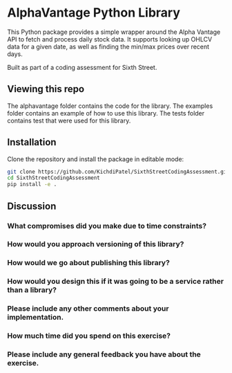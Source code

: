 # AlphaVantage Python Library

This Python package provides a simple wrapper around the Alpha Vantage API to fetch and process daily stock data. It supports looking up OHLCV data for a given date, as well as finding the min/max prices over recent days.

Built as part of a coding assessment for Sixth Street.

## Viewing this repo

The alphavantage folder contains the code for the library. The examples folder contains an example of how to use this library. The tests folder contains test that were used for this library.

## Installation

Clone the repository and install the package in editable mode:

```bash
git clone https://github.com/KichdiPatel/SixthStreetCodingAssessment.git
cd SixthStreetCodingAssessment
pip install -e .
```

## Discussion

### What compromises did you make due to time constraints?

### How would you approach versioning of this library?

### How would we go about publishing this library?

### How would you design this if it was going to be a service rather than a library?

### Please include any other comments about your implementation.

### How much time did you spend on this exercise?

### Please include any general feedback you have about the exercise.
